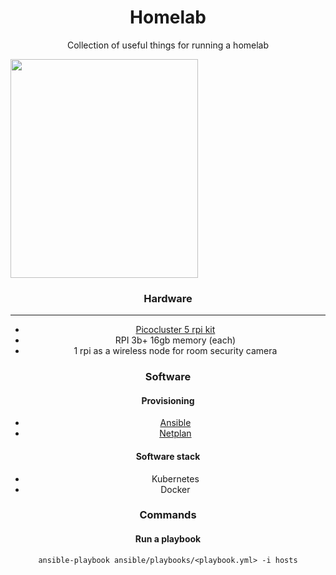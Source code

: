 <iv align="center">

# Homelab
Collection of useful things for running a homelab

<img src="https://github.com/vladdoster/homelab/blob/master/assets/cluster.jpg" data-canonical-src="https://github.com/vladdoster/homelab/blob/master/assets/cluster.jpg" width="300" height="350" />

</div>

### Hardware
------------
- [Picocluster 5 rpi kit](https://www.picocluster.com/products/pico-5-raspberry-pi)
- RPI 3b+ 16gb memory (each)
- 1 rpi as a wireless node for room security camera

### Software
#### Provisioning
- [Ansible](https://github.com/ansible/ansible)
- [Netplan](https://github.com/mrlesmithjr/ansible-netplan)

#### Software stack
- Kubernetes
- Docker

### Commands
#### Run a playbook
```
ansible-playbook ansible/playbooks/<playbook.yml> -i hosts
```


